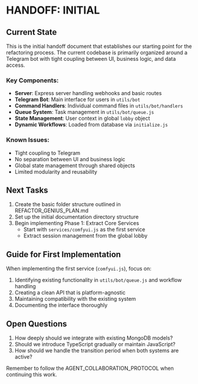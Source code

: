 # HANDOFF: INITIAL

## Current State
This is the initial handoff document that establishes our starting point for the refactoring process. The current codebase is primarily organized around a Telegram bot with tight coupling between UI, business logic, and data access.

### Key Components:
- **Server**: Express server handling webhooks and basic routes
- **Telegram Bot**: Main interface for users in `utils/bot`
- **Command Handlers**: Individual command files in `utils/bot/handlers`
- **Queue System**: Task management in `utils/bot/queue.js`
- **State Management**: User context in global `lobby` object
- **Dynamic Workflows**: Loaded from database via `initialize.js`

### Known Issues:
- Tight coupling to Telegram
- No separation between UI and business logic
- Global state management through shared objects
- Limited modularity and reusability

## Next Tasks
1. Create the basic folder structure outlined in REFACTOR_GENIUS_PLAN.md
2. Set up the initial documentation directory structure
3. Begin implementing Phase 1: Extract Core Services
   - Start with `services/comfyui.js` as the first service
   - Extract session management from the global lobby

## Guide for First Implementation
When implementing the first service (`comfyui.js`), focus on:
1. Identifying existing functionality in `utils/bot/queue.js` and workflow handling
2. Creating a clean API that is platform-agnostic
3. Maintaining compatibility with the existing system
4. Documenting the interface thoroughly

## Open Questions
1. How deeply should we integrate with existing MongoDB models?
2. Should we introduce TypeScript gradually or maintain JavaScript?
3. How should we handle the transition period when both systems are active?

Remember to follow the AGENT_COLLABORATION_PROTOCOL when continuing this work. 